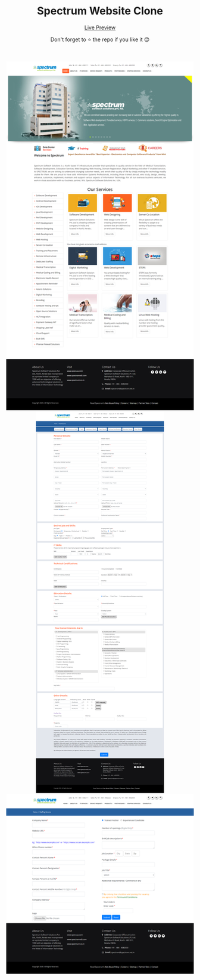 <div align="center">
<h1> Spectrum Website Clone </h1>


[Live Preview](https://nirmalvg.github.io/Spectrum-Website-Clone)

Don't forget to :star: the repo if you like it :blush:



<br>

![img 1](images/img1.png)
![img 2](images/img2.png)
![img 3](images/img3.png)
 

</div>
